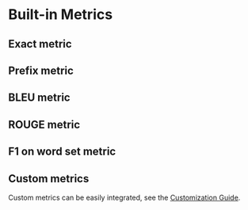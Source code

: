 # Built-in Metrics

## Exact metric

## Prefix metric

## BLEU metric

## ROUGE metric

## F1 on word set metric

## Custom metrics

Custom metrics can be easily integrated, see the [Customization Guide](custom.md).
